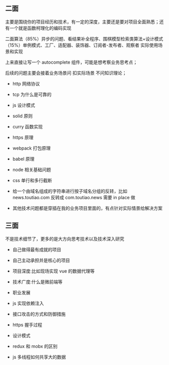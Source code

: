 ## 二面

主要是围绕你的项目经历和技术，有一定的深度，主要还是要对项目全面熟悉；还有一个就是函数柯理化的编码实现

二面算法（85%）异步的问题、看结果补全程序、围棋模型检索类算法+设计模式（15%）单例模式、工厂、适配器、装饰器、订阅者-发布者、观察者 实际使用场景和实现

上来直接让写一个 autocomplete 组件，可能是想考察业务思考点；

后续的问题主要会接着业务场景问 扣实际场景 不问知识理论；

- http 网络协议
- tcp 为什么是可靠的
- js 设计模式
- solid 原则
- curry 函数实现
- https 原理
- webpack 打包原理
- babel 原理
- node 相关基础问题

- css 单行和多行截断
- 给一个由域名组成的字符串进行按子域名分组的反转，比如 news.toutiao.com 反转成 com.toutiao.news 需要 in place 做
- 其他技术问题都是穿插在我的业务项目里面的，有点针对实际情景给解决方案

## 三面

不是技术细节了，更多的是大方向思考技术以及技术深入研究

- 自己做得最有成就的项目
- 自己主动承担并是核心的项目
- 项目深度:比如现场实现 vue 的数据代理等
- 技术广度:什么是微前端等
- 职业发展

- js 实现依赖注入
- 接口攻击的方式和防御措施
- https 握手过程
- 设计模式
- redux 和 mobx 的区别
- js 多线程如何共享大的数据
